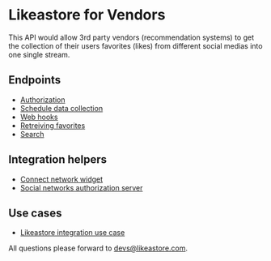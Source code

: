 # Likeastore for Vendors

This API would allow 3rd party vendors (recommendation systems) to get the collection of their users favorites (likes) from different social medias into one single stream.

## Endpoints

* [Authorization](authorization.md)
* [Schedule data collection]()
* [Web hooks]()
* [Retreiving favorites]()
* [Search]()

## Integration helpers

* [Connect network widget](/api-docs/vendor/widget)
* [Social networks authorization server](/api-docs/vendor/server)

## Use cases

* [Likeastore integration use case](/api-docs/vendor/usecase)

All questions please forward to [devs@likeastore.com](mailto:devs@likeastore.com).